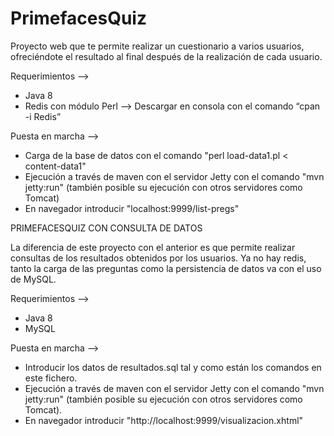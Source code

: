 # PrimefacesQuiz

Proyecto web que te permite realizar un cuestionario a varios usuarios, ofreciéndote el resultado al final después de la realización de cada usuario.

Requerimientos --> 
  - Java 8 
  - Redis con módulo Perl --> Descargar en consola con el comando “cpan -i Redis”

Puesta en marcha -->
  - Carga de la base de datos con el comando "perl load-data1.pl < content-data1"
  - Ejecución a través de maven con el servidor Jetty con el comando "mvn jetty:run" (también posible su ejecución con otros servidores como Tomcat)
  - En navegador introducir "localhost:9999/list-pregs" 


PRIMEFACESQUIZ CON CONSULTA DE DATOS

La diferencia de este proyecto con el anterior es que permite realizar consultas de los resultados obtenidos por los usuarios.
Ya no hay redis, tanto la carga de las preguntas como la persistencia de datos va con el uso de MySQL.

Requerimientos --> 
  - Java 8
  - MySQL
  
Puesta en marcha --> 
  - Introducir los datos de resultados.sql tal y como están los comandos en este fichero.
  - Ejecución a través de maven con el servidor Jetty con el comando "mvn jetty:run" (también posible su ejecución con otros servidores como Tomcat).
  - En navegador introducir "http://localhost:9999/visualizacion.xhtml" 
